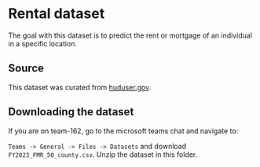 # Rental dataset

The goal with this dataset is to predict the rent or mortgage of an individual in a
specific location.


## Source
This dataset was curated from [huduser.gov](https://www.huduser.gov/portal/datasets/50per.html).


## Downloading the dataset

If you are on team-162, go to the microsoft teams chat and navigate to: 

`Teams -> General -> Files -> Datasets` and download `FY2023_FMR_50_county.csv`. Unzip 
the dataset in this folder.